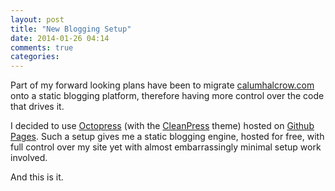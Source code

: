 ```yaml
---
layout: post
title: "New Blogging Setup"
date: 2014-01-26 04:14
comments: true
categories: 
---
```


Part of my forward looking plans have been to migrate [calumhalcrow.com](http://calumhalcrow.com)
onto a static blogging platform, therefore having more control over the code that drives it.

I decided to use [Octopress](http://octopress.org) (with the [CleanPress](https://github.com/macjasp/cleanpress) theme)
hosted on [Github Pages](http://pages.github.com). Such a setup gives me a static blogging engine, hosted for free,
with full control over my site yet with almost embarrassingly minimal setup work involved.

And this is it.
